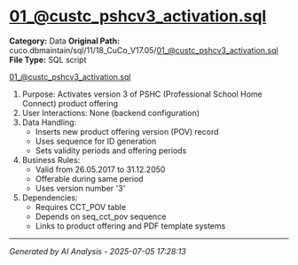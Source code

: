 # 01_@custc_pshcv3_activation.sql

**Category:** Data
**Original Path:** cuco.dbmaintain/sql/11/18_CuCo_V17.05/01_@custc_pshcv3_activation.sql
**File Type:** SQL script

01_@custc_pshcv3_activation.sql
1. Purpose: Activates version 3 of PSHC (Professional School Home Connect) product offering
2. User Interactions: None (backend configuration)
3. Data Handling:
   - Inserts new product offering version (POV) record
   - Uses sequence for ID generation
   - Sets validity periods and offering periods
4. Business Rules:
   - Valid from 26.05.2017 to 31.12.2050
   - Offerable during same period
   - Uses version number '3'
5. Dependencies:
   - Requires CCT_POV table
   - Depends on seq_cct_pov sequence
   - Links to product offering and PDF template systems

---
*Generated by AI Analysis - 2025-07-05 17:28:13*
